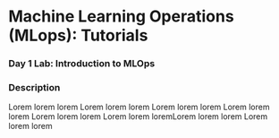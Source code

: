 # Machine Learning Operations (MLops): Tutorials
### Day 1 Lab: Introduction to MLOps

### Description

Lorem lorem lorem Lorem lorem lorem Lorem lorem lorem Lorem lorem lorem 
Lorem lorem lorem Lorem lorem loremLorem lorem lorem Lorem lorem lorem